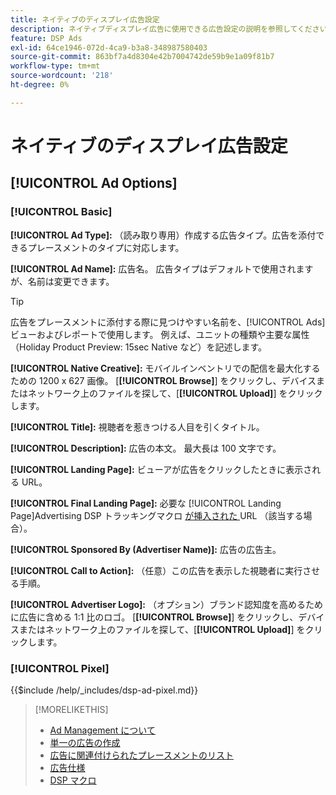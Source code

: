 ```yaml
---
title: ネイティブのディスプレイ広告設定
description: ネイティブディスプレイ広告に使用できる広告設定の説明を参照してください。
feature: DSP Ads
exl-id: 64ce1946-072d-4ca9-b3a8-348987580403
source-git-commit: 863bf7a4d8304e42b7004742de59b9e1a09f81b7
workflow-type: tm+mt
source-wordcount: '218'
ht-degree: 0%

---
```


# ネイティブのディスプレイ広告設定

## [!UICONTROL Ad Options]

### [!UICONTROL Basic]

**[!UICONTROL Ad Type]:** （読み取り専用）作成する広告タイプ。広告を添付できるプレースメントのタイプに対応します。

**[!UICONTROL Ad Name]:** 広告名。 広告タイプはデフォルトで使用されますが、名前は変更できます。

>[!TIP]
>
> 広告をプレースメントに添付する際に見つけやすい名前を、[!UICONTROL Ads] ビューおよびレポートで使用します。 例えば、ユニットの種類や主要な属性（Holiday Product Preview: 15sec Native など）を記述します。

**[!UICONTROL Native Creative]:** モバイルインベントリでの配信を最大化するための 1200 x 627 画像。 [**[!UICONTROL Browse]**] をクリックし、デバイスまたはネットワーク上のファイルを探して、[**[!UICONTROL Upload]**] をクリックします。

**[!UICONTROL Title]:** 視聴者を惹きつける人目を引くタイトル。

**[!UICONTROL Description]:** 広告の本文。 最大長は 100 文字です。

**[!UICONTROL Landing Page]:** ビューアが広告をクリックしたときに表示される URL。

**[!UICONTROL Final Landing Page]:** 必要な [!UICONTROL Landing Page]Advertising DSP トラッキングマクロ [ が挿入された ](/help/dsp/campaign-management/macros.md) URL （該当する場合）。

**[!UICONTROL Sponsored By (Advertiser Name)]:** 広告の広告主。

**[!UICONTROL Call to Action]:** （任意）この広告を表示した視聴者に実行させる手順。

**[!UICONTROL Advertiser Logo]:** （オプション）ブランド認知度を高めるために広告に含める 1:1 比のロゴ。 [**[!UICONTROL Browse]**] をクリックし、デバイスまたはネットワーク上のファイルを探して、[**[!UICONTROL Upload]**] をクリックします。

### [!UICONTROL Pixel]

<!-- **[!UICONTROL Pixel]:** -->

{{$include /help/_includes/dsp-ad-pixel.md}}

>[!MORELIKETHIS]
>
>* [Ad Management について ](ad-about.md)
>* [ 単一の広告の作成 ](ad-create.md)
>* [ 広告に関連付けられたプレースメントのリスト ](/help/dsp/campaign-management/ads/ad-list-placements.md)
>* [ 広告仕様 ](ad-specs.md)
>* [DSP マクロ ](/help/dsp/campaign-management/macros.md)
